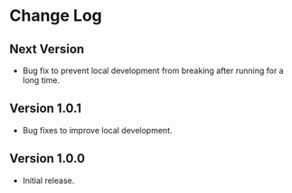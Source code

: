Change Log
==========

## Next Version

- Bug fix to prevent local development from breaking after running for a long time.

## Version 1.0.1
- Bug fixes to improve local development.

## Version 1.0.0
- Initial release.
